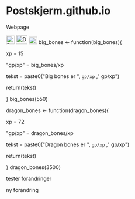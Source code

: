 # Postskjerm.github.io
Webpage

<img width="23" height="23" alt="Prayer_icon" src="https://github.com/user-attachments/assets/b4631664-ecf1-49e9-b1f7-64b0d83c502e" />


<img width="31" height="24" alt="Dragon_bones" src="https://github.com/user-attachments/assets/b6f75f70-1588-4086-a245-e9c78c360ddd" />

<img width="23" height="20" alt="Big_bones" src="https://github.com/user-attachments/assets/32ef2615-526c-4ff0-93ba-c96a2a907752" />
big_bones <- function(big_bones){
  
  xp = 15
    
  "gp/xp" = big_bones/xp 
  
  tekst = paste0("Big bones er ", 
                 `gp/xp` ," gp/xp")
  
  return(tekst)
  
}
big_bones(550)


dragon_bones <- function(dragon_bones){
  
  xp = 72
  
  "gp/xp" = dragon_bones/xp 
  
  tekst = paste0("Dragon bones er ", 
                 `gp/xp` ," gp/xp")
  
  return(tekst)
  
}
dragon_bones(3500)



tester forandringer 

ny forandring
